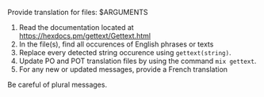 Provide translation for files: $ARGUMENTS

1. Read the documentation located at https://hexdocs.pm/gettext/Gettext.html
2. In the file(s), find all occurences of English phrases or texts
3. Replace every detected string occurence using `gettext(string)`.
4. Update PO and POT translation files by using the command `mix gettext`.
4. For any new or updated messages, provide a French translation

Be careful of plural messages.
